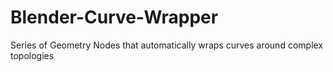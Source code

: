 # Blender-Curve-Wrapper
Series of Geometry Nodes that automatically wraps curves around complex topologies 
